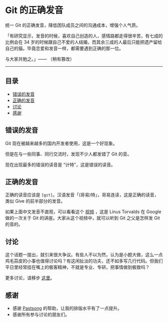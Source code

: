 # Git 的正确发音

统一 Git 的正确发音，降低团队成员之间的沟通成本，增强个人气质。

「有研究显示，发音的时候，喜欢自己创造的人，感情路都走得很辛苦，有七成的比例会在 34 岁的时候跟自己不爱的人结婚，而其余三成的人最后只能把遗产留给自己的猫。毕竟恋爱和发音一样，都需要遇到正确的那一位。

与大家共勉之。」—— （稍有篡改）

-----

## 目录
- [错误的发音](#错误的发音)
- [正确的发音](#正确的发音)
- [讨论](#讨论)
- [感谢](#感谢)

## 错误的发音

Git 现在被越来越多的国内开发者使用，这是一个好现象。

但是在与一些同事、同行交流时，发现不少人都发错了 Git 的音。

现在出现最多的错误的读音是 “计特”，这是错误的读音。

## 正确的发音

正确的读音应该是 `[gɪt]`。汉语发音「(哥易)特」，哥易连读，这是正确的读音，类似 Give 的前半部分的发音。

如果上面中文发音不直观，可以看看这个 [视频](https://www.youtube.com/watch?v=4XpnKHJAok8) ，这是 Linus Torvalds 在 Google 做的一次关于 Git 的讲座。大家从这个视频中，就可以听到 Git 之父是怎样发 Git 的音的。

## 讨论

这个话题一提出，就引来很大争议。有些人不以为然，认为是小题大做，这么一点鸡毛蒜皮的小事也值得讨论吗？有这闲扯淡的功夫，还不如多写几行代码。但我们平日里经常挂在嘴上的极客精神，不就是专业、专研，把事情做到极致吗？

更多讨论，请移步 [这里](https://v2ex.com/t/246033#reply48)。

## 感谢

- 感谢 [Pastsong](https://v2ex.com/member/Pastsong) 的帮助，让我的排版水平有了一点提升。
- 感谢所有参与讨论的朋友们。

